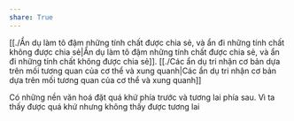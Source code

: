 ```yaml
---
share: True
---
```

[[./Ẩn dụ làm tô đậm những tính chất được chia sẻ, và ẩn đi những tính chất không được chia sẻ|Ẩn dụ làm tô đậm những tính chất được chia sẻ, và ẩn đi những tính chất không được chia sẻ]]. [[./Các ẩn dụ tri nhận cơ bản dựa trên mối tương quan của cơ thể và xung quanh|Các ẩn dụ tri nhận cơ bản dựa trên mối tương quan của cơ thể và xung quanh]] 

Có những nền văn hoá đặt quá khứ phía trước và tương lai phía sau. Vì ta thấy được quá khứ nhưng không thấy được tương lai
